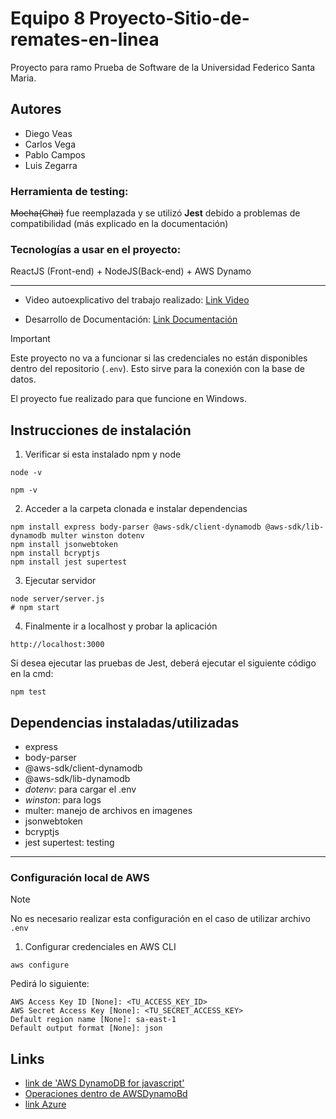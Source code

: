 # Equipo 8 Proyecto-Sitio-de-remates-en-linea
Proyecto para ramo Prueba de Software de la Universidad Federico Santa Maria.

## Autores
- Diego Veas
- Carlos Vega
- Pablo Campos
- Luis Zegarra

### Herramienta de testing: 
 ~~Mocha(Chai)~~ fue reemplazada y se utilizó **Jest** debido a problemas de compatibilidad (más explicado en la documentación)
### Tecnologías a usar en el proyecto: 
ReactJS (Front-end) + NodeJS(Back-end) + AWS Dynamo

---

* Video autoexplicativo del trabajo realizado: [Link Video](https://www.youtube.com/watch?v=KKrtQzG_7Nk)

* Desarrollo de Documentación: [Link Documentación](DOCUMENTACION.md)

>[!IMPORTANT]
> Este proyecto no va a funcionar si las credenciales no están disponibles dentro del repositorio (`.env`).
> Esto sirve para la conexión con la base de datos.
>
> El proyecto fue realizado para que funcione en Windows.

## Instrucciones de instalación

1. Verificar si esta instalado npm y node
```
node -v
```
```
npm -v
```

2. Acceder a la carpeta clonada e instalar dependencias
```
npm install express body-parser @aws-sdk/client-dynamodb @aws-sdk/lib-dynamodb multer winston dotenv 
npm install jsonwebtoken
npm install bcryptjs
npm install jest supertest
```

3. Ejecutar servidor
```
node server/server.js
# npm start
```

4. Finalmente ir a localhost y probar la aplicación
```
http://localhost:3000
```

Si desea ejecutar las pruebas de Jest, deberá ejecutar el siguiente código en la cmd:
```
npm test
```
## Dependencias instaladas/utilizadas

- express
- body-parser 
- @aws-sdk/client-dynamodb 
- @aws-sdk/lib-dynamodb
- *dotenv*: para cargar el .env
- *winston*: para logs
- multer: manejo de archivos en imagenes
- jsonwebtoken
- bcryptjs
- jest supertest: testing

---
### Configuración local de AWS 

> [!NOTE]
> No es necesario realizar esta configuración en el caso de utilizar archivo `.env`

1. Configurar credenciales en AWS CLI 
```
aws configure
```

Pedirá lo siguiente:
```
AWS Access Key ID [None]: <TU_ACCESS_KEY_ID>
AWS Secret Access Key [None]: <TU_SECRET_ACCESS_KEY>
Default region name [None]: sa-east-1
Default output format [None]: json
```

## Links

- [link de 'AWS DynamoDB for javascript'](https://docs.aws.amazon.com/es_es/amazondynamodb/latest/developerguide/programming-with-javascript.html)
- [Operaciones dentro de AWSDynamoBd](https://docs.aws.amazon.com/es_es/amazondynamodb/latest/developerguide/workbench.querybuilder.operationbuilder.api.html#workbench.querybuilder.operationbuilder.Put)
- [link Azure](https://learn.microsoft.com/es-mx/azure/app-service/quickstart-nodejs?tabs=windows&pivots=development-environment-vscode)






